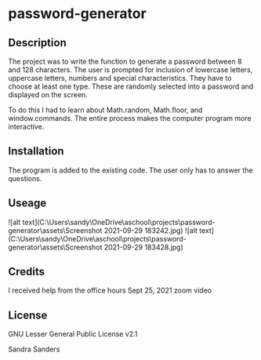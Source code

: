 # password-generator

## Description
The project was to write the function to generate a password between 8 and 128 characters. The user is prompted for inclusion of lowercase letters, uppercase letters, numbers and special characteristics. They have to choose at least one type. These are randomly selected into a password and displayed on the screen. 

To do this I had to learn about Math.random, Math.floor, and window.commands. The entire process makes the computer program more interactive.

## Installation
The program is added to the existing code. The user only has to answer the questions.

## Useage
![alt text](C:\Users\sandy\OneDrive\aschool\projects\password-generator\assets\Screenshot 2021-09-29 183242.jpg)
![alt text](C:\Users\sandy\OneDrive\aschool\projects\password-generator\assets\Screenshot 2021-09-29 183428.jpg)
## Credits
I received help from the office hours Sept 25, 2021 zoom video

## License 
GNU Lesser General Public License v2.1

Sandra Sanders